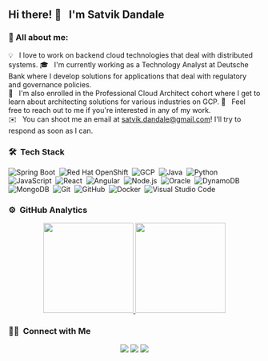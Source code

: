 ## Hi there! 👋 &nbsp; I'm Satvik Dandale

### 👨 All about me:
  💡 &nbsp; I love to work on backend cloud technologies that deal with distributed systems.
  🎓 &nbsp; I'm currently working as a Technology Analyst at Deutsche Bank where I develop solutions for applications that deal with regulatory and governance policies.\
  🌱 &nbsp; I'm also enrolled in the Professional Cloud Architect cohort where I get to learn about architecting solutions for various industries on GCP.
  💬 &nbsp; Feel free to reach out to me if you're interested in any of my work.\
  ✉️ &nbsp; You can shoot me an email at satvik.dandale@gmail.com! I'll try to respond as soon as I can.

### 🛠 &nbsp;Tech Stack
  ![Spring Boot](https://img.shields.io/badge/-Spring%20Boot-333333?style=flat&logo=SpringBoot&logoColor=green&color=white)&nbsp;
  ![Red Hat OpenShift](https://img.shields.io/badge/-Red%20Hat%20OpenShift-333333?style=flat&logo=redhatopenshift&color=white&logoColor=red)&nbsp;
  ![GCP](https://img.shields.io/badge/-GCP-333333?style=flat&logo=GoogleCloud&color=white)&nbsp;
  ![Java](https://img.shields.io/badge/-Java-333333?style=flat&logo=Java&logoColor=brown&color=white)&nbsp;
  ![Python](https://img.shields.io/badge/-Python-333333?style=flat&logo=python&color=white)&nbsp;
  ![JavaScript](https://img.shields.io/badge/-JavaScript-333333?style=flat&logo=javascript&color=white&logoColor=yellow)&nbsp;
  ![React](https://img.shields.io/badge/-React-333333?style=flat&logo=react&color=white)&nbsp;
  ![Angular](https://img.shields.io/badge/-Angular-333333?style=flat&logo=angular&color=white&logoColor=red)&nbsp;
  ![Node.js](https://img.shields.io/badge/-Node.js-333333?style=flat&logo=node.js&color=white)&nbsp;
  ![Oracle](https://img.shields.io/badge/-Oracle-333333?style=flat&logo=oracle&color=white&logoColor=red)&nbsp;
  ![DynamoDB](https://img.shields.io/badge/-DynamoDB-333333?style=flat&logo=amazon&color=white)&nbsp;
  ![MongoDB](https://img.shields.io/badge/-MongoDB-333333?style=flat&logo=mongodb&color=white)&nbsp;
  ![Git](https://img.shields.io/badge/-Git-333333?style=flat&logo=git&color=white)&nbsp;
  ![GitHub](https://img.shields.io/badge/-GitHub-333333?style=flat&logo=github&color=white&logoColor=black)&nbsp;
  ![Docker](https://img.shields.io/badge/-Docker-333333?style=flat&logo=docker&color=white&logoColor=blue)&nbsp;
  ![Visual Studio Code](https://img.shields.io/badge/-Visual%20Studio%20Code-333333?style=flat&logo=visual-studio-code&logoColor=007ACC&color=white)&nbsp;
  
### ⚙️ &nbsp;GitHub Analytics
<!--![View Count](https://github-views.herokuapp.com/githubViews) -->
<p align="center">
<a href="https://github.com/SatvikDandale">
  <img height="180em" src="https://github-readme-stats-eight-theta.vercel.app/api?username=SatvikDandale&show_icons=true&theme=vue-dark&include_all_commits=true&count_private=true" />
  <img height="180em" src="https://github-readme-stats-eight-theta.vercel.app/api/top-langs/?username=SatvikDandale&layout=compact&exclude_lang=java+r&theme=vue-dark" />
</a>
</p>

### 🤝🏻 &nbsp;Connect with Me

<p align="center">
<a href="https://www.linkedin.com/in/satvik-dandale/"><img src="https://img.shields.io/badge/-Satvik%20Dandale-0077B5?style=flat-square&logo=Linkedin&logoColor=white"/></a>
<a href="mailto:satvik.dandale@gmail.com"><img src="https://img.shields.io/badge/-satvik.dandale@gmail.com-D14836?style=flat-square&logo=Gmail&logoColor=white"/></a>
<a href="https://www.instagram.com/satvikdandale/"><img src="https://img.shields.io/badge/-@satvikdandale-E4405F?style=flat-square&logo=Instagram&logoColor=white"/></a>
</p>

<!--
**SatvikDandale/SatvikDandale** is a ✨ _special_ ✨ repository because its `README.md` (this file) appears on your GitHub profile.

Here are some ideas to get you started:

- 🔭 I’m currently working on ...
- 🌱 I’m currently learning ...
- 👯 I’m looking to collaborate on ...
- 🤔 I’m looking for help with ...
- 💬 Ask me about ...
- 📫 How to reach me: ...
- 😄 Pronouns: ...
- ⚡ Fun fact: ...
-->
